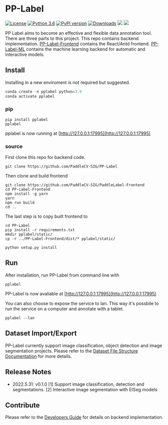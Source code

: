 # PP-Label

[![License](https://img.shields.io/badge/License-Apache_2.0-blue.svg)](https://opensource.org/licenses/Apache-2.0) [![Python 3.6](https://img.shields.io/badge/python-3.6+-blue.svg)](https://www.python.org/downloads/release/python-360/) [![PyPI version](https://badge.fury.io/py/pplabel.svg)](https://badge.fury.io/py/pplabel) [![Downloads](https://pepy.tech/badge/pplabel)](https://pepy.tech/project/pplabel) <a href=""><img src="https://img.shields.io/badge/os-linux%2C%20win%2C%20mac-blue.svg"></a> <a href=""><img src="https://img.shields.io/badge/QQ_Group-1234567-52B6EF?style=social&logo=tencent-qq&logoColor=000&logoWidth=20"></a>

PP Label aims to become an effective and flexible data annotation tool. There are three parts to this project. This repo contains backend implementation. [PP-Label-Frontend](https://github.com/PaddleCV-SIG/PaddleLabel-Frontend) contains the React/Antd frontend. [PP-Label-ML](https://github.com/PaddleCV-SIG/PP-Label-ML) contains the machine learning backend for automatic and interactive models.

## Install

Installing in a new enviroment is not required but suggested.

```python
conda create -n pplabel python=3.9
conda activate pplabel
```

### pip

```shell
pip install pplabel
pplabel
```

pplabel is now running at [http://127.0.0.1:17995](http://127.0.0.1:17995)

### source

First clone this repo for backend code.

```shell
git clone https://github.com/PaddleCV-SIG/PP-Label
```

Then clone and build frontend

```shell
git clone https://github.com/PaddleCV-SIG/PaddleLabel-Frontend
cd PP-Label-Frontend
npm install -g yarn
yarn
npm run build
cd ..
```

The last step is to copy built frontend to

```shell
cd PP-Label
pip install -r requirements.txt
mkdir pplabel/static/
cp -r ../PP-Label-Frontend/dist/* pplabel/static/

python setup.py install
```

## Run

After installation, run PP-Label from command line with

```shell
pplabel
```

PP-Label is now avaliable at [http://127.0.0.1:17995](http://127.0.0.1:17995)

You can also choose to expose the service to lan. This way it's possbile to run the service on a computer and annotate with a tablet.

```shell
pplabel --lan
```

## Dataset Import/Export

PP-Label currently support image classification, object detection and image segmentation projects. Please refer to the [Dataset File Structure Documentation](./doc/dataset_file_structure.md) for more details.

## Release Notes

- 2022.5.31: v0.1.0 [1] Support image classification, detection and segmentations. [2] Interactive image segmentation with EISeg models

## Contribute

Please refer to the [Developers Guide](./doc/developers_guide.md) for details on backend implementation.
